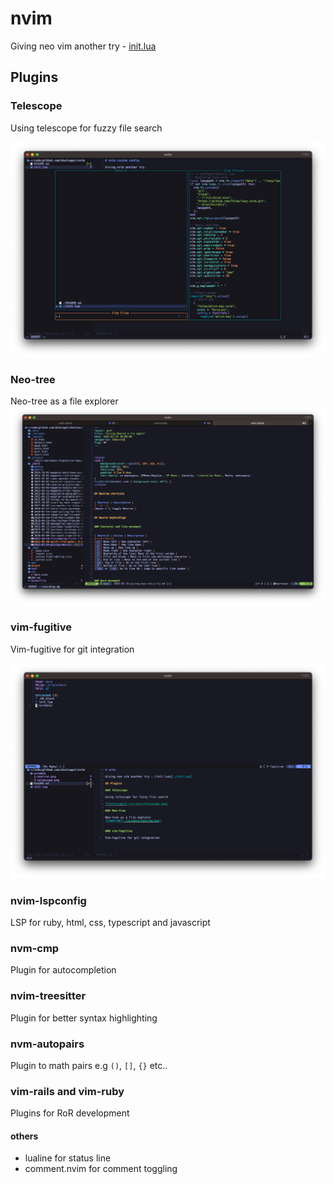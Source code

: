 # nvim

Giving neo vim another try - [init.lua](./init.lua)

## Plugins

### Telescope

Using telescope for fuzzy file search 

![telescope](./screens/telescope.png)

### Neo-tree

Neo-tree as a file explorer
![neotree](./screens/neotree.png)


### vim-fugitive

Vim-fugitive for git integration

![vim-fugitive](./screens/vim-fugitive.png)


### nvim-lspconfig

LSP for ruby, html, css, typescript and javascript 

### nvm-cmp

Plugin for autocompletion

### nvim-treesitter

Plugin for better syntax highlighting 

### nvm-autopairs

Plugin to math pairs e.g `()`, `[]`, `{}` etc..


### vim-rails and vim-ruby

Plugins for RoR development


#### others

* lualine for status line
* comment.nvim for comment toggling

